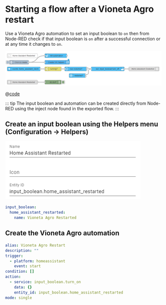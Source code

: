 # Starting a flow after a Vioneta Agro restart

Use a Vioneta Agro automation to set an input boolean to `on` then from Node-RED check if that input boolean is `on` after a successful connection or at any time it changes to `on`.

![screenshot](./images/starting-flow-after-home-assistant-restart_01.png)

@[code](@examples/cookbook/starting-flow-after-home-assistant-restart/example_01.json)

::: tip
The input boolean and automation can be created directly from Node-RED using the inject node found in the exported flow.
:::

## Create an input boolean using the Helpers menu (Configuration -> Helpers)

![screenshot](./images/starting-flow-after-home-assistant-restart_02.png)

```yaml
input_boolean:
  home_assistant_restarted:
    name: Vioneta Agro Restarted
```

## Create the Vioneta Agro automation

```yaml
alias: Vioneta Agro Restart
description: ""
trigger:
  - platform: homeassistant
    event: start
condition: []
action:
  - service: input_boolean.turn_on
    data: {}
    entity_id: input_boolean.home_assistant_restarted
mode: single
```
